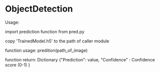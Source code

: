 # ObjectDetection

Usage: 

   import prediction function from pred.py
   
   copy 'TrainedModel.h5' to the path of caller module
   
   function usage: predition(path_of_image)
   
   function return: 
   Dictionary {"Prediction": value, "Confidence" : Confidence score (0-1) }
   
       
